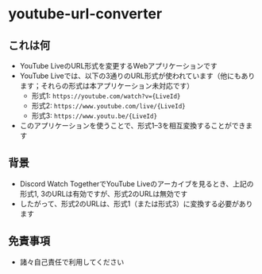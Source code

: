 # youtube-url-converter

## これは何

- YouTube LiveのURL形式を変更するWebアプリケーションです
- YouTube Liveでは、以下の3通りのURL形式が使われています（他にもあります；それらの形式は本アプリケーション未対応です）
  - 形式1: `https://youtube.com/watch?v={LiveId}`
  - 形式2: `https://www.youtube.com/live/{LiveId}`
  - 形式3: `https://www.youtu.be/{LiveId}`
- このアプリケーションを使うことで、形式1–3を相互変換することができます

## 背景

- Discord Watch TogetherでYouTube Liveのアーカイブを見るとき、上記の形式1, 3のURLは有効ですが、形式2のURLは無効です
- したがって、形式2のURLは、形式1（または形式3）に変換する必要があります

## 免責事項

- 諸々自己責任で利用してください
